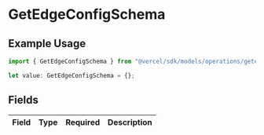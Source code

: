 # GetEdgeConfigSchema

## Example Usage

```typescript
import { GetEdgeConfigSchema } from "@vercel/sdk/models/operations/getedgeconfig.js";

let value: GetEdgeConfigSchema = {};
```

## Fields

| Field       | Type        | Required    | Description |
| ----------- | ----------- | ----------- | ----------- |